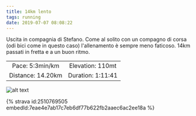```yaml
---
title: 14km lento
tags: running
date: 2019-07-07 08:08:22
---
```

Uscita in compagnia di Stefano. Come al solito con un compagno di corsa (odi bici come in questo caso) l'allenamento è sempre meno faticoso. 14km passati in fretta e a un buon ritmo.

| | |
| :-: | :-: |
| Pace: 5:3min/km | Elevation: 110mt |
| Distance: 14.20km | Duration: 1:11:41 |



![alt text](/images/2019/20190707-activity-map.png "map")


{% strava id:2510769505 embedId:7eae4e7ab17c7eb6df77b622fb2aaec6ac2ee18a %}